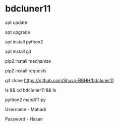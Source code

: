 # bdcluner11
apt update

apt upgrade

apt install python2

apt install git

pip2 install mechanize

pip2 install requests

git clone https://github.com/Shuvo-BBHH/bdcluner11

ls && cd bdcluner11 && ls

python2 mahdi11.py

Username - Mahadi


Password - Hasan


